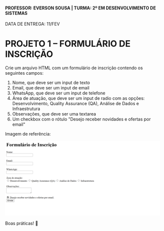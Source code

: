 #### PROFESSOR: EVERSON SOUSA | TURMA: 2º EM DESENVOLVIMENTO DE SISTEMAS

DATA DE ENTREGA: 11/FEV
# PROJETO 1 – FORMULÁRIO DE INSCRIÇÃO

Crie um arquivo HTML com um formulário de inscrição contendo os seguintes campos:

1. Nome, que deve ser um input de texto
2. Email, que deve ser um input de email
3. WhatsApp, que deve ser um input de telefone
4. Área de atuação, que deve ser um input de radio com as opções: Desenvolvimento, Quality Assurance (QA), Análise de Dados e Infraestrutura
5. Observações, que deve ser uma textarea
6. Um checkbox com o rótulo "Desejo receber novidades e ofertas por email"

Imagem de referência:

<img src="./img.png">

Boas práticas! :call_me_hand: